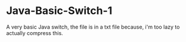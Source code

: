 # Java-Basic-Switch-1
A very basic Java switch, the file is in a txt file because, i'm too lazy to actually compress this.

